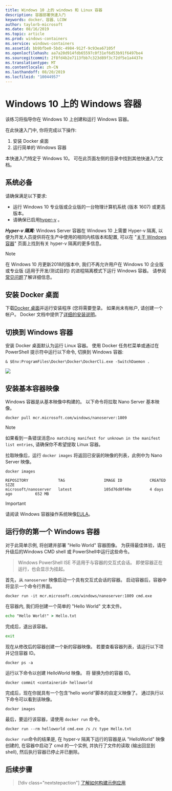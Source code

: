 ```yaml
---
title: Windows 10 上的 windows 和 Linux 容器
description: 容器部署快速入门
keywords: docker、容器、LCOW
author: taylorb-microsoft
ms.date: 08/16/2019
ms.topic: article
ms.prod: windows-containers
ms.service: windows-containers
ms.assetid: bb9bfbe0-5bdc-4984-912f-9c93ea67105f
ms.openlocfilehash: aa7a20d914fdb65597c0f31ef6d53b91f6497be4
ms.sourcegitcommit: 2f8fd4b2e7113fbb7c323d89f3c72df5e1a4437e
ms.translationtype: MT
ms.contentlocale: zh-CN
ms.lasthandoff: 08/20/2019
ms.locfileid: "10044957"
---
```

# <a name="windows-containers-on-windows-10"></a>Windows 10 上的 Windows 容器

该练习将指导你在 Windows 10 上创建和运行 Windows 容器。

在此快速入门中, 你将完成以下操作:

1. 安装 Docker 桌面
2. 运行简单的 Windows 容器

本快速入门特定于 Windows 10。 可在此页面左侧的目录中找到其他快速入门文档。

## <a name="prerequisites"></a>系统必备
请确保满足以下要求:
- 运行 Windows 10 专业版或企业版的一台物理计算机系统 (版本 1607) 或更高版本。 
- 请确保已启用[hyper-v](https://docs.microsoft.com/virtualization/hyper-v-on-windows/reference/hyper-v-requirements) 。

***Hyper-v 隔离:*** Windows Server 容器在 Windows 10 上需要 Hyper-v 隔离, 以便为开发人员提供将在生产中使用的相同内核版本和配置, 可以在 "[关于 Windows 容器](../about/index.md)" 页面上找到有关 hyper-v 隔离的更多信息。

> [!NOTE]
> 在 Windows 10 月更新2018的版本中, 我们不再允许用户在 Windows 10 企业版或专业版 (适用于开发/测试目的) 的进程隔离模式下运行 Windows 容器。 请参阅[常见问题](../about/faq.md)了解详细信息。

## <a name="install-docker-desktop"></a>安装 Docker 桌面

下载[Docker 桌面](https://store.docker.com/editions/community/docker-ce-desktop-windows)并运行安装程序 (您将需要登录。 如果尚未有帐户, 请创建一个帐户。 Docker 文档中提供了[详细的安装说明](https://docs.docker.com/docker-for-windows/install)。

## <a name="switch-to-windows-containers"></a>切换到 Windows 容器

安装 Docker 桌面默认为运行 Linux 容器。 使用 Docker 任务栏菜单或通过在 PowerShell 提示符中运行以下命令, 切换到 Windows 容器:

```console
& $Env:ProgramFiles\Docker\Docker\DockerCli.exe -SwitchDaemon .
```

![](./media/docker-for-win-switch.png)

## <a name="install-base-container-images"></a>安装基本容器映像

Windows 容器是从基本映像中构建的。 以下命令将拉取 Nano Server 基本映像。

```console
docker pull mcr.microsoft.com/windows/nanoserver:1809
```

> [!NOTE]
> 如果看到一条错误消息`no matching manifest for unknown in the manifest list entries`, 请确保你不希望提取 Linux 容器。

拉取映像后，运行 `docker images` 将返回已安装的映像的列表，此例中为 Nano Server 映像。

```console
docker images

REPOSITORY             TAG                 IMAGE ID            CREATED             SIZE
microsoft/nanoserver   latest              105d76d0f40e        4 days ago          652 MB
```

> [!IMPORTANT]
> 请阅读 Windows 容器操作系统映像[EULA](../images-eula.md)。

## <a name="run-your-first-windows-container"></a>运行你的第一个 Windows 容器

对于此简单示例, 将创建并部署 "Hello World" 容器图像。 为获得最佳体验，请在升级后的Windows CMD shell 或 PowerShell中运行这些命令。

> Windows PowerShell ISE 不适用于与容器的交互式会话。 即使容器正在运行，也会显示为挂起。

首先，从 `nanoserver` 映像启动一个具有交互式会话的容器。 启动容器后，容器中将显示一个命令行界面。  

```console
docker run -it mcr.microsoft.com/windows/nanoserver:1809 cmd.exe
```

在容器内, 我们将创建一个简单的 "Hello World" 文本文件。

```cmd
echo "Hello World!" > Hello.txt
```   

完成后，退出该容器。

```cmd
exit
```

现在从修改后的容器创建一个新的容器映像。 若要查看容器列表，请运行以下项并记住容器 ID。

```console
docker ps -a
```

运行以下命令以创建 HelloWorld 映像。 将 <containerid> 替换为你的容器 ID。

```console
docker commit <containerid> helloworld
```

完成后，现在你就具有一个包含“hello world”脚本的自定义映像了。 通过执行以下命令可以看到该映像。

```console
docker images
```

最后，要运行该容器，请使用 `docker run` 命令。

```console
docker run --rm helloworld cmd.exe /s /c type Hello.txt
```

`docker run`命令的结果是, 在 hyper-v 隔离下运行的容器是从 "HelloWorld" 映像创建的, 在容器中启动了 cmd 的一个实例, 并执行了文件的读取 (输出回显到 shell), 然后执行容器已停止并已删除。

## <a name="next-steps"></a>后续步骤

> [!div class="nextstepaction"]
> [了解如何构建示例应用](./building-sample-app.md)
